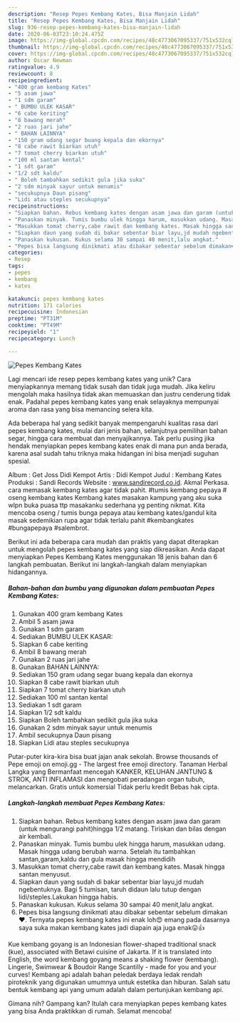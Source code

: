 ```yaml
---
description: "Resep Pepes Kembang Kates, Bisa Manjain Lidah"
title: "Resep Pepes Kembang Kates, Bisa Manjain Lidah"
slug: 936-resep-pepes-kembang-kates-bisa-manjain-lidah
date: 2020-06-03T23:10:24.475Z
image: https://img-global.cpcdn.com/recipes/48c4773067095337/751x532cq70/pepes-kembang-kates-foto-resep-utama.jpg
thumbnail: https://img-global.cpcdn.com/recipes/48c4773067095337/751x532cq70/pepes-kembang-kates-foto-resep-utama.jpg
cover: https://img-global.cpcdn.com/recipes/48c4773067095337/751x532cq70/pepes-kembang-kates-foto-resep-utama.jpg
author: Oscar Newman
ratingvalue: 4.9
reviewcount: 8
recipeingredient:
- "400 gram kembang Kates"
- "5 asam jawa"
- "1 sdm garam"
- " BUMBU ULEK KASAR"
- "6 cabe keriting"
- "8 bawang merah"
- "2 ruas jari jahe"
- " BAHAN LAINNYA"
- "150 gram udang segar buang kepala dan ekornya"
- "8 cabe rawit biarkan utuh"
- "7 tomat cherry biarkan utuh"
- "100 ml santan kental"
- "1 sdt garam"
- "1/2 sdt kaldu"
- " Boleh tambahkan sedikit gula jika suka"
- "2 sdm minyak sayur untuk menumis"
- "secukupnya Daun pisang"
- "Lidi atau steples secukupnya"
recipeinstructions:
- "Siapkan bahan. Rebus kembang kates dengan asam jawa dan garam (untuk mengurangi pahit)hingga 1/2 matang. Tiriskan dan bilas dengan air kembali."
- "Panaskan minyak. Tumis bumbu ulek hingga harum, masukkan udang. Masak hingga udang berubah warna. Setelah itu tambahkan santan,garam,kaldu dan gula masak hingga mendidih"
- "Masukkan tomat cherry,cabe rawit dan kembang kates. Masak hingga santan menyusut."
- "Siapkan daun yang sudah di bakar sebentar biar layu,jd mudah ngebentuknya. Bagi 5 tumisan, taruh didaun lalu tutup dengan lidi/steples.Lakukan hingga habis."
- "Panaskan kukusan. Kukus selama 30 sampai 40 menit,lalu angkat."
- "Pepes bisa langsung dinikmati atau dibakar sebentar sebelum dimakan❤. Ternyata pepes kembang kates ini enak loh😍 emang pada dasarnya saya suka makan kembang kates jadi diapain aja juga enak😛👍"
categories:
- Resep
tags:
- pepes
- kembang
- kates

katakunci: pepes kembang kates 
nutrition: 171 calories
recipecuisine: Indonesian
preptime: "PT31M"
cooktime: "PT49M"
recipeyield: "1"
recipecategory: Lunch

---
```



![Pepes Kembang Kates](https://img-global.cpcdn.com/recipes/48c4773067095337/751x532cq70/pepes-kembang-kates-foto-resep-utama.jpg)

Lagi mencari ide resep pepes kembang kates yang unik? Cara menyiapkannya memang tidak susah dan tidak juga mudah. Jika keliru mengolah maka hasilnya tidak akan memuaskan dan justru cenderung tidak enak. Padahal pepes kembang kates yang enak selayaknya mempunyai aroma dan rasa yang bisa memancing selera kita.

Ada beberapa hal yang sedikit banyak mempengaruhi kualitas rasa dari pepes kembang kates, mulai dari jenis bahan, selanjutnya pemilihan bahan segar, hingga cara membuat dan menyajikannya. Tak perlu pusing jika hendak menyiapkan pepes kembang kates enak di mana pun anda berada, karena asal sudah tahu triknya maka hidangan ini bisa menjadi suguhan spesial.

Album : Get Joss Didi Kempot Artis : Didi Kempot Judul : Kembang Kates Produksi : Sandi Records Website : www.sandirecord.co.id. Akmal Perkasa. cara memasak kembang kates agar tidak pahit. #tumis kembang pepaya # oseng kembang kates Kembang kates masakan kampung yang aku suka wlpn buka puasa ttp masakanku sederhana yg penting nikmat. Kita mencoba oseng / tumis bunga pepaya atau kembang kates/gandul kita masak sedemikian rupa agar tidak terlalu pahit #kembangkates #bungapepaya #salembrot.


Berikut ini ada beberapa cara mudah dan praktis yang dapat diterapkan untuk mengolah pepes kembang kates yang siap dikreasikan. Anda dapat menyiapkan Pepes Kembang Kates menggunakan 18 jenis bahan dan 6 langkah pembuatan. Berikut ini langkah-langkah dalam menyiapkan hidangannya.

<!--inarticleads1-->

##### Bahan-bahan dan bumbu yang digunakan dalam pembuatan Pepes Kembang Kates:

1. Gunakan 400 gram kembang Kates
1. Ambil 5 asam jawa
1. Gunakan 1 sdm garam
1. Sediakan  BUMBU ULEK KASAR:
1. Siapkan 6 cabe keriting
1. Ambil 8 bawang merah
1. Gunakan 2 ruas jari jahe
1. Gunakan  BAHAN LAINNYA:
1. Sediakan 150 gram udang segar buang kepala dan ekornya
1. Siapkan 8 cabe rawit biarkan utuh
1. Siapkan 7 tomat cherry biarkan utuh
1. Sediakan 100 ml santan kental
1. Sediakan 1 sdt garam
1. Siapkan 1/2 sdt kaldu
1. Siapkan  Boleh tambahkan sedikit gula jika suka
1. Gunakan 2 sdm minyak sayur untuk menumis
1. Ambil secukupnya Daun pisang
1. Siapkan Lidi atau steples secukupnya


Putar-puter kira-kira bisa buat jajan anak sekolah. Browse thousands of Pepe emoji on emoji.gg - The largest free emoji directory. Tanaman Herbal Langka yang Bermanfaat mencegah KANKER, KELUHAN JANTUNG &amp; STROK, ANTI INFLAMASI dan mengobati peradangan organ tubuh, melancarkan. Gratis untuk komersial Tidak perlu kredit Bebas hak cipta. 

<!--inarticleads2-->

##### Langkah-langkah membuat Pepes Kembang Kates:

1. Siapkan bahan. Rebus kembang kates dengan asam jawa dan garam (untuk mengurangi pahit)hingga 1/2 matang. Tiriskan dan bilas dengan air kembali.
1. Panaskan minyak. Tumis bumbu ulek hingga harum, masukkan udang. Masak hingga udang berubah warna. Setelah itu tambahkan santan,garam,kaldu dan gula masak hingga mendidih
1. Masukkan tomat cherry,cabe rawit dan kembang kates. Masak hingga santan menyusut.
1. Siapkan daun yang sudah di bakar sebentar biar layu,jd mudah ngebentuknya. Bagi 5 tumisan, taruh didaun lalu tutup dengan lidi/steples.Lakukan hingga habis.
1. Panaskan kukusan. Kukus selama 30 sampai 40 menit,lalu angkat.
1. Pepes bisa langsung dinikmati atau dibakar sebentar sebelum dimakan❤. Ternyata pepes kembang kates ini enak loh😍 emang pada dasarnya saya suka makan kembang kates jadi diapain aja juga enak😛👍


Kue kembang goyang is an Indonesian flower-shaped traditional snack (kue), associated with Betawi cuisine of Jakarta. If it is translated into English, the word kembang goyang means a shaking flower (kembang). Lingerie, Swimwear &amp; Boudoir Range Scantilly - made for you and your curves! Kembang api adalah bahan peledak berdaya ledak rendah piroteknik yang digunakan umumnya untuk estetika dan hiburan. Salah satu bentuk kembang api yang umum adalah dalam pertunjukan kembang api. 

Gimana nih? Gampang kan? Itulah cara menyiapkan pepes kembang kates yang bisa Anda praktikkan di rumah. Selamat mencoba!
